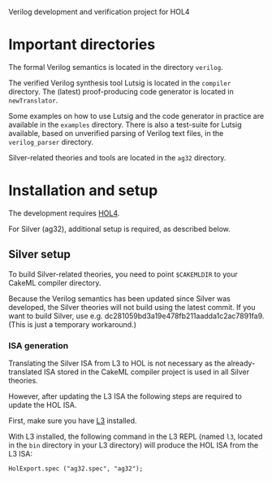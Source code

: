 Verilog development and verification project for HOL4

# Important directories

The formal Verilog semantics is located in the directory `verilog`.

The verified Verilog synthesis tool Lutsig is located in the `compiler` directory. The (latest) proof-producing code generator is located in `newTranslator`.

Some examples on how to use Lutsig and the code generator in practice are available in the `examples` directory. There is also a test-suite for Lutsig available, based on unverified parsing of Verilog text files, in the `verilog_parser` directory.

Silver-related theories and tools are located in the `ag32` directory.

# Installation and setup

The development requires [HOL4](https://hol-theorem-prover.org).

For Silver (ag32), additional setup is required, as described below.

## Silver setup

To build Silver-related theories, you need to point `$CAKEMLDIR` to your CakeML compiler directory.

Because the Verilog semantics has been updated since Silver was developed, the Silver theories will not build using the latest commit. If you want to build Silver, use e.g. dc281059bd3a19e478fb211aadda1c2ac7891fa9. (This is just a temporary workaround.)

### ISA generation

Translating the Silver ISA from L3 to HOL is not necessary as the already-translated ISA stored in the CakeML compiler project is used in all Silver theories.

However, after updating the L3 ISA the following steps are required to update the HOL ISA.

First, make sure you have [L3](http://www.cl.cam.ac.uk/~acjf3/l3) installed.

With L3 installed, the following command in the L3 REPL (named `l3`, located in the `bin` directory in your L3 directory) will produce the HOL ISA from the L3 ISA:

```
HolExport.spec ("ag32.spec", "ag32");
```
